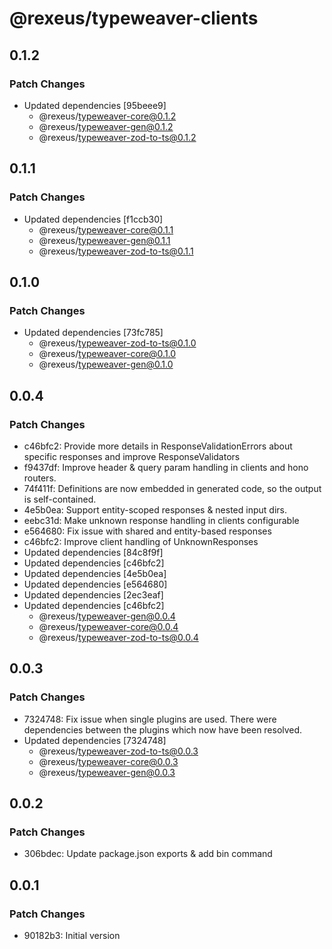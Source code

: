 # @rexeus/typeweaver-clients

## 0.1.2

### Patch Changes

- Updated dependencies [95beee9]
  - @rexeus/typeweaver-core@0.1.2
  - @rexeus/typeweaver-gen@0.1.2
  - @rexeus/typeweaver-zod-to-ts@0.1.2

## 0.1.1

### Patch Changes

- Updated dependencies [f1ccb30]
  - @rexeus/typeweaver-core@0.1.1
  - @rexeus/typeweaver-gen@0.1.1
  - @rexeus/typeweaver-zod-to-ts@0.1.1

## 0.1.0

### Patch Changes

- Updated dependencies [73fc785]
  - @rexeus/typeweaver-zod-to-ts@0.1.0
  - @rexeus/typeweaver-core@0.1.0
  - @rexeus/typeweaver-gen@0.1.0

## 0.0.4

### Patch Changes

- c46bfc2: Provide more details in ResponseValidationErrors about specific responses and improve
  ResponseValidators
- f9437df: Improve header & query param handling in clients and hono routers.
- 74f411f: Definitions are now embedded in generated code, so the output is self-contained.
- 4e5b0ea: Support entity-scoped responses & nested input dirs.
- eebc31d: Make unknown response handling in clients configurable
- e564680: Fix issue with shared and entity-based responses
- c46bfc2: Improve client handling of UnknownResponses
- Updated dependencies [84c8f9f]
- Updated dependencies [c46bfc2]
- Updated dependencies [4e5b0ea]
- Updated dependencies [e564680]
- Updated dependencies [2ec3eaf]
- Updated dependencies [c46bfc2]
  - @rexeus/typeweaver-gen@0.0.4
  - @rexeus/typeweaver-core@0.0.4
  - @rexeus/typeweaver-zod-to-ts@0.0.4

## 0.0.3

### Patch Changes

- 7324748: Fix issue when single plugins are used. There were dependencies between the plugins which
  now have been resolved.
- Updated dependencies [7324748]
  - @rexeus/typeweaver-zod-to-ts@0.0.3
  - @rexeus/typeweaver-core@0.0.3
  - @rexeus/typeweaver-gen@0.0.3

## 0.0.2

### Patch Changes

- 306bdec: Update package.json exports & add bin command

## 0.0.1

### Patch Changes

- 90182b3: Initial version
